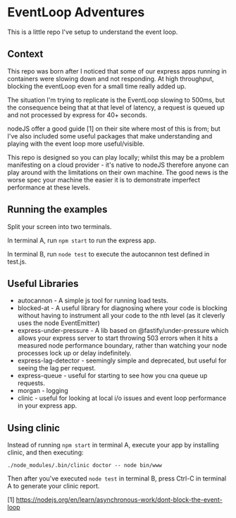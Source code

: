 # EventLoop Adventures

This is a little repo I've setup to understand the event loop.

## Context

This repo was born after I noticed that some of our express apps running in containers were slowing down and not responding.  At high throughput, blocking the eventLoop even for a small time really added up.  

The situation I'm trying to replicate is the EventLoop slowing to 500ms, but the consequence being that at that level of latency, a request is queued up and not processed by express for 40+ seconds.

nodeJS offer a good guide [1] on their site where most of this is from; but I've also included some useful packages that make understanding and playing with the event loop more useful/visible.

This repo is designed so you can play locally; whilst this may be a problem manifesting on a cloud provider - it's native to nodeJS therefore anyone can play around with the limitations on their own machine.  The good news is the worse spec your machine the easier it is to demonstrate imperfect performance at these levels.   

## Running the examples

Split your screen into two terminals.  

In terminal A, run `npm start` to run the express app.

In terminal B, run `node test` to execute the autocannon test defined in test.js.

## Useful Libraries

- autocannon - A simple js tool for running load tests.
- blocked-at - A useful library for diagnosing where your code is blocking without having to instrument all your code to the nth level (as it cleverly uses the node EventEmitter)
- express-under-pressure - A lib based on @fastify/under-pressure which allows your express server to start throwing 503 errors when it hits a measured node performance boundary, rather than watching your node processes lock up or delay indefinitely.
- express-lag-detector - seemingly simple and deprecated, but useful for seeing the lag per request.
- express-queue - useful for starting to see how you cna queue up requests.
- morgan - logging
- clinic - useful for looking at local i/o issues and event loop performance in your express app.

## Using clinic

Instead of running `npm start` in terminal A, execute your app by installing clinic, and then executing: 

`./node_modules/.bin/clinic doctor -- node bin/www`

Then after you've executed `node test` in terminal B, press Ctrl-C in terminal A to generate your clinic report.


[1] https://nodejs.org/en/learn/asynchronous-work/dont-block-the-event-loop

